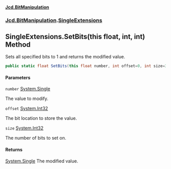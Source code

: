 #### [Jcd.BitManipulation](index 'index')
### [Jcd.BitManipulation](Jcd.BitManipulation 'Jcd.BitManipulation').[SingleExtensions](Jcd.BitManipulation.SingleExtensions 'Jcd.BitManipulation.SingleExtensions')

## SingleExtensions.SetBits(this float, int, int) Method

Sets all specified bits to 1 and returns the modified value.

```csharp
public static float SetBits(this float number, int offset=0, int size=32);
```
#### Parameters

<a name='Jcd.BitManipulation.SingleExtensions.SetBits(thisfloat,int,int).number'></a>

`number` [System.Single](https://docs.microsoft.com/en-us/dotnet/api/System.Single 'System.Single')

The value to modify.

<a name='Jcd.BitManipulation.SingleExtensions.SetBits(thisfloat,int,int).offset'></a>

`offset` [System.Int32](https://docs.microsoft.com/en-us/dotnet/api/System.Int32 'System.Int32')

The bit location to store the value.

<a name='Jcd.BitManipulation.SingleExtensions.SetBits(thisfloat,int,int).size'></a>

`size` [System.Int32](https://docs.microsoft.com/en-us/dotnet/api/System.Int32 'System.Int32')

The number of bits to set on.

#### Returns
[System.Single](https://docs.microsoft.com/en-us/dotnet/api/System.Single 'System.Single')
The modified value.
